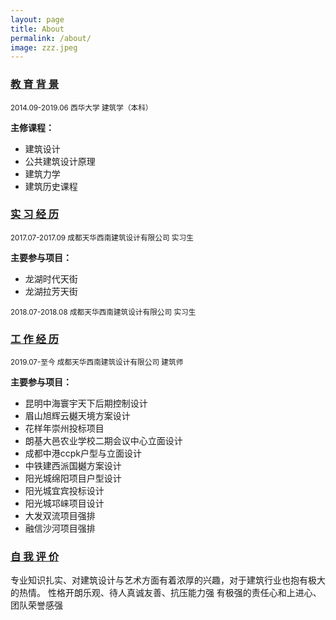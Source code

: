 ```yaml
---
layout: page
title: About
permalink: /about/
image: zzz.jpeg
---
```




### <u>教 育 背 景</u>

<small>2014.09-2019.06 西华大学  建筑学（本科） </small> 

**主修课程：**

- 建筑设计
- 公共建筑设计原理
- 建筑力学
- 建筑历史课程


### <u>实 习 经 历</u>

<small>2017.07-2017.09 成都天华西南建筑设计有限公司  实习生</small>

**主要参与项目：**

- 龙湖时代天街
- 龙湖拉芳天街

<small>2018.07-2018.08    成都天华西南建筑设计有限公司    实习生</small>


### <u>工 作 经 历</u>

<small>2019.07-至今  成都天华西南建筑设计有限公司    建筑师</small> 


**主要参与项目：**

- 昆明中海寰宇天下后期控制设计
- 眉山旭辉云樾天境方案设计
- 花样年崇州投标项目
- 朗基大邑农业学校二期会议中心立面设计
- 成都中港ccpk户型与立面设计
- 中铁建西派国樾方案设计
- 阳光城绵阳项目户型设计
- 阳光城宜宾投标设计
- 阳光城邛崃项目设计
- 大发双流项目强排
- 融信沙河项目强排


### <u>自 我 评 价</u>

专业知识扎实、对建筑设计与艺术方面有着浓厚的兴趣，对于建筑行业也抱有极大的热情。
性格开朗乐观、待人真诚友善、抗压能力强
有极强的责任心和上进心、团队荣誉感强